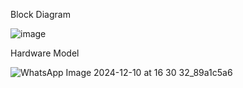 Block Diagram

![image](https://github.com/user-attachments/assets/b6251d3d-7256-4a90-871f-3a0a884cbdfa)

Hardware Model

![WhatsApp Image 2024-12-10 at 16 30 32_89a1c5a6](https://github.com/user-attachments/assets/3c0ce777-1ffd-40c9-a178-d9313737c487)

